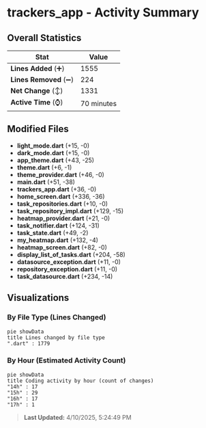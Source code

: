 # trackers_app - Activity Summary 

## Overall Statistics

| Stat                   | Value                                                             |
| ---------------------- | ----------------------------------------------------------------- |
| **Lines Added** (➕)   | 1555                                          |
| **Lines Removed** (➖) | 224                                        |
| **Net Change** (↕)    | 1331                |
| **Active Time** (⌚)   | 70 minutes |


## Modified Files
- **light_mode.dart** (+15, -0)
- **dark_mode.dart** (+15, -0)
- **app_theme.dart** (+43, -25)
- **theme.dart** (+6, -1)
- **theme_provider.dart** (+46, -0)
- **main.dart** (+51, -38)
- **trackers_app.dart** (+36, -0)
- **home_screen.dart** (+336, -36)
- **task_repositories.dart** (+10, -0)
- **task_repository_impl.dart** (+129, -15)
- **heatmap_provider.dart** (+21, -0)
- **task_notifier.dart** (+124, -31)
- **task_state.dart** (+49, -2)
- **my_heatmap.dart** (+132, -4)
- **heatmap_screen.dart** (+82, -0)
- **display_list_of_tasks.dart** (+204, -58)
- **datasource_exception.dart** (+11, -0)
- **repository_exception.dart** (+11, -0)
- **task_datasource.dart** (+234, -14)

## Visualizations

### By File Type (Lines Changed)

```mermaid
pie showData
title Lines changed by file type
".dart" : 1779
```

### By Hour (Estimated Activity Count)

```mermaid
pie showData
title Coding activity by hour (count of changes)
"14h" : 17
"15h" : 29
"16h" : 17
"17h" : 1
```


> **Last Updated:** 4/10/2025, 5:24:49 PM